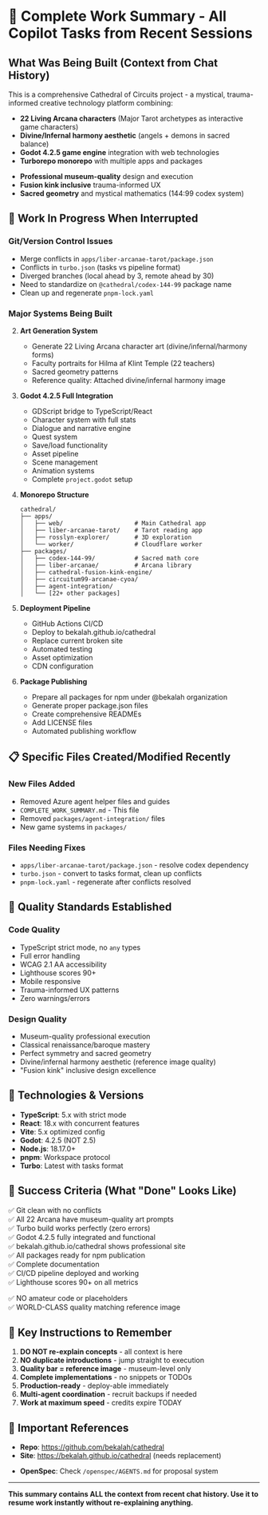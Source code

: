 # 🔮 Complete Work Summary - All Copilot Tasks from Recent Sessions

## What Was Being Built (Context from Chat History)

This is a comprehensive Cathedral of Circuits project - a mystical, trauma-informed creative technology platform combining:

- **22 Living Arcana characters** (Major Tarot archetypes as interactive game characters)
- **Divine/Infernal harmony aesthetic** (angels + demons in sacred balance)
- **Godot 4.2.5 game engine** integration with web technologies
- **Turborepo monorepo** with multiple apps and packages
<!-- Note: Azure agent tooling was time-bound and has been decommissioned. Local-only flow retained. -->
- **Professional museum-quality** design and execution
- **Fusion kink inclusive** trauma-informed UX
- **Sacred geometry** and mystical mathematics (144:99 codex system)

## 🎯 Work In Progress When Interrupted

### Git/Version Control Issues

- Merge conflicts in `apps/liber-arcanae-tarot/package.json`
- Conflicts in `turbo.json` (tasks vs pipeline format)
- Diverged branches (local ahead by 3, remote ahead by 30)
- Need to standardize on `@cathedral/codex-144-99` package name
- Clean up and regenerate `pnpm-lock.yaml`

### Major Systems Being Built

<!-- Removed: Former Azure agent (Agent of KAOZ) section. The agent tooling and pipelines have been removed after the credits window. -->

2. **Art Generation System**
   - Generate 22 Living Arcana character art (divine/infernal/harmony forms)
   - Faculty portraits for Hilma af Klint Temple (22 teachers)
   - Sacred geometry patterns
   - Reference quality: Attached divine/infernal harmony image

3. **Godot 4.2.5 Full Integration**
   - GDScript bridge to TypeScript/React
   - Character system with full stats
   - Dialogue and narrative engine
   - Quest system
   - Save/load functionality
   - Asset pipeline
   - Scene management
   - Animation systems
   - Complete `project.godot` setup

4. **Monorepo Structure**

   ```
   cathedral/
   ├── apps/
   │   ├── web/                    # Main Cathedral app
   │   ├── liber-arcanae-tarot/    # Tarot reading app
   │   ├── rosslyn-explorer/       # 3D exploration
   │   └── worker/                 # Cloudflare worker
   ├── packages/
   │   ├── codex-144-99/           # Sacred math core
   │   ├── liber-arcanae/          # Arcana library
   │   ├── cathedral-fusion-kink-engine/
   │   ├── circuitum99-arcanae-cyoa/
   │   ├── agent-integration/
   │   └── [22+ other packages]
   ```

5. **Deployment Pipeline**
   - GitHub Actions CI/CD
   - Deploy to bekalah.github.io/cathedral
   - Replace current broken site
   - Automated testing
   - Asset optimization
   - CDN configuration

6. **Package Publishing**
   - Prepare all packages for npm under @bekalah organization
   - Generate proper package.json files
   - Create comprehensive READMEs
   - Add LICENSE files
   - Automated publishing workflow

## 📋 Specific Files Created/Modified Recently

### New Files Added

- Removed Azure agent helper files and guides
- `COMPLETE_WORK_SUMMARY.md` - This file
- Removed `packages/agent-integration/` files
- New game systems in `packages/`

### Files Needing Fixes

- `apps/liber-arcanae-tarot/package.json` - resolve codex dependency
- `turbo.json` - convert to tasks format, clean up conflicts
- `pnpm-lock.yaml` - regenerate after conflicts resolved
<!-- Removed: Azure credential setup; not required post-cleanup. -->

## 🎨 Quality Standards Established

### Code Quality

- TypeScript strict mode, no `any` types
- Full error handling
- WCAG 2.1 AA accessibility
- Lighthouse scores 90+
- Mobile responsive
- Trauma-informed UX patterns
- Zero warnings/errors

### Design Quality

- Museum-quality professional execution
- Classical renaissance/baroque mastery
- Perfect symmetry and sacred geometry
- Divine/infernal harmony aesthetic (reference image quality)
- "Fusion kink" inclusive design excellence

## 🚀 Technologies & Versions

- **TypeScript**: 5.x with strict mode
- **React**: 18.x with concurrent features
- **Vite**: 5.x optimized config
- **Godot**: 4.2.5 (NOT 2.5)
- **Node.js**: 18.17.0+
- **pnpm**: Workspace protocol
- **Turbo**: Latest with tasks format
<!-- Removed: Azure AI tech dependency (time-limited). -->

<!-- Removed: Azure AI Credits section (no longer applicable). -->

## 🎯 Success Criteria (What "Done" Looks Like)

✅ Git clean with no conflicts  
✅ All 22 Arcana have museum-quality art prompts  
✅ Turbo build works perfectly (zero errors)  
✅ Godot 4.2.5 fully integrated and functional  
✅ bekalah.github.io/cathedral shows professional site  
✅ All packages ready for npm publication  
✅ Complete documentation  
✅ CI/CD pipeline deployed and working  
✅ Lighthouse scores 90+ on all metrics

<!-- Removed: credit usage success criterion. -->

✅ NO amateur code or placeholders  
✅ WORLD-CLASS quality matching reference image

## 📝 Key Instructions to Remember

1. **DO NOT re-explain concepts** - all context is here
2. **NO duplicate introductions** - jump straight to execution
3. **Quality bar = reference image** - museum-level only
4. **Complete implementations** - no snippets or TODOs
5. **Production-ready** - deploy-able immediately
6. **Multi-agent coordination** - recruit backups if needed
7. **Work at maximum speed** - credits expire TODAY

## 🔗 Important References

- **Repo**: https://github.com/bekalah/cathedral
- **Site**: https://bekalah.github.io/cathedral (needs replacement)
<!-- Removed: Azure portal and agent file references. -->
- **OpenSpec**: Check `/openspec/AGENTS.md` for proposal system

<!-- Removed: Agent execution instructions. -->

---

**This summary contains ALL the context from recent chat history. Use it to resume work instantly without re-explaining anything.**
